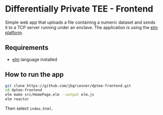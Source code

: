 # Differentially Private TEE - Frontend

Simple web app that uploads a file containing a numeric dataset and sends it to a TCP server running under an enclave. The application is using the [elm platform](https://elm-lang.org/).

## Requirements

- [elm](https://elm-lang.org/) language installed

## How to run the app

```bash
git clone https://github.com/jbgriesner/dptee-frontend.git
cd dptee-frontend
elm make src/HomePage.elm --output elm.js
elm reactor
```

Then select `index.html`.
